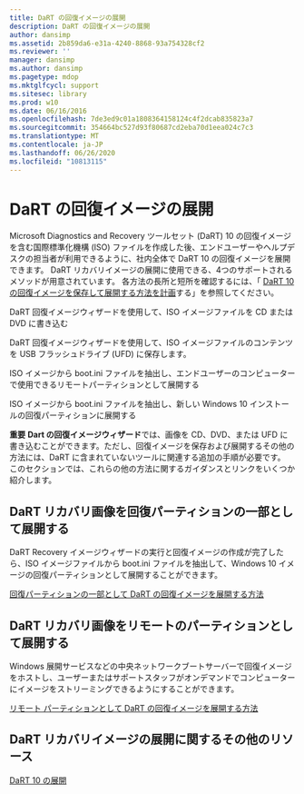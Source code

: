 ```yaml
---
title: DaRT の回復イメージの展開
description: DaRT の回復イメージの展開
author: dansimp
ms.assetid: 2b859da6-e31a-4240-8868-93a754328cf2
ms.reviewer: ''
manager: dansimp
ms.author: dansimp
ms.pagetype: mdop
ms.mktglfcycl: support
ms.sitesec: library
ms.prod: w10
ms.date: 06/16/2016
ms.openlocfilehash: 7de3ed9c01a1808364158124c4f2dcab835823a7
ms.sourcegitcommit: 354664bc527d93f80687cd2eba70d1eea024c7c3
ms.translationtype: MT
ms.contentlocale: ja-JP
ms.lasthandoff: 06/26/2020
ms.locfileid: "10813115"
---
```

# DaRT の回復イメージの展開


Microsoft Diagnostics and Recovery ツールセット (DaRT) 10 の回復イメージを含む国際標準化機構 (ISO) ファイルを作成した後、エンドユーザーやヘルプデスクの担当者が利用できるように、社内全体で DaRT 10 の回復イメージを展開できます。 DaRT リカバリイメージの展開に使用できる、4つのサポートされるメソッドが用意されています。 各方法の長所と短所を確認するには、「 [DaRT 10 の回復イメージを保存して展開する方法を計画](planning-how-to-save-and-deploy-the-dart-10-recovery-image.md)する」を参照してください。

DaRT 回復イメージウィザードを使用して、ISO イメージファイルを CD または DVD に書き込む

DaRT 回復イメージウィザードを使用して、ISO イメージファイルのコンテンツを USB フラッシュドライブ (UFD) に保存します。

ISO イメージから boot.ini ファイルを抽出し、エンドユーザーのコンピューターで使用できるリモートパーティションとして展開する

ISO イメージから boot.ini ファイルを抽出し、新しい Windows 10 インストールの回復パーティションに展開する

**重要** **Dart の回復イメージウィザード**では、画像を CD、DVD、または UFD に書き込むことができます。ただし、回復イメージを保存および展開するその他の方法には、DaRT に含まれていないツールに関連する追加の手順が必要です。 このセクションでは、これらの他の方法に関するガイダンスとリンクをいくつか紹介します。

 

## DaRT リカバリ画像を回復パーティションの一部として展開する


DaRT Recovery イメージウィザードの実行と回復イメージの作成が完了したら、ISO イメージファイルから boot.ini ファイルを抽出して、Windows 10 イメージの回復パーティションとして展開することができます。

[回復パーティションの一部として DaRT の回復イメージを展開する方法](how-to-deploy-the-dart-recovery-image-as-part-of-a-recovery-partition-dart-10.md)

## DaRT リカバリ画像をリモートのパーティションとして展開する


Windows 展開サービスなどの中央ネットワークブートサーバーで回復イメージをホストし、ユーザーまたはサポートスタッフがオンデマンドでコンピューターにイメージをストリーミングできるようにすることができます。

[リモート パーティションとして DaRT の回復イメージを展開する方法](how-to-deploy-the-dart-recovery-image-as-a-remote-partition-dart-10.md)

## DaRT リカバリイメージの展開に関するその他のリソース


[DaRT 10 の展開](deploying-dart-10.md)

 

 





